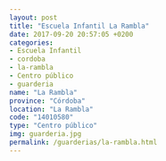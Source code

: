 ```yaml
---
layout: post
title: "Escuela Infantil La Rambla"
date: 2017-09-20 20:57:05 +0200
categories:
- Escuela Infantil
- cordoba
- la-rambla
- Centro público
- guarderia
name: "La Rambla"
province: "Córdoba"
location: "La Rambla"
code: "14010580"
type: "Centro público"
img: guarderia.jpg
permalink: /guarderias/la-rambla.html
---
```

